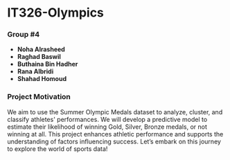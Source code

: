 # IT326-Olympics

### Group #4
- **Noha Alrasheed**
- **Raghad Baswil**
- **Buthaina Bin Hadher**
- **Rana Albridi**
- **Shahad Homoud**

### Project Motivation
We aim to use the Summer Olympic Medals dataset to analyze, cluster, and classify athletes' performances. We will develop a predictive model to estimate their likelihood of winning Gold, Silver, Bronze medals, or not winning at all. This project enhances athletic performance and supports the understanding of factors influencing success. Let’s embark on this journey to explore the world of sports data!
